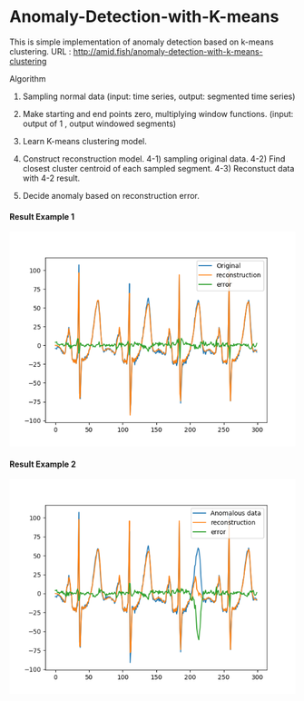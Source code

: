 # Anomaly-Detection-with-K-means

This is simple implementation of anomaly detection based on k-means clustering.
URL : http://amid.fish/anomaly-detection-with-k-means-clustering

Algorithm 

1. Sampling normal data (input: time series, output: segmented time series)

2. Make starting and end points zero, multiplying window functions. (input: output of 1 , output windowed segments)

3. Learn K-means clustering model.

4. Construct reconstruction model.
  4-1) sampling original data.
  4-2) Find closest cluster centroid of each sampled segment.
  4-3) Reconstuct data with 4-2 result.
  
5. Decide anomaly based on reconstruction error.

#### Result Example 1
![Result1](https://github.com/Udath/Anomaly-Detection-with-K-means/blob/main/Figure_1.png)


#### Result Example 2
![Result2](https://github.com/Udath/Anomaly-Detection-with-K-means/blob/main/Figure_2.png)

